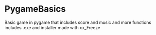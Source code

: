 # PygameBasics
Basic game in pygame that includes score and music and more functions  
includes .exe and installer made with cx_Freeze
